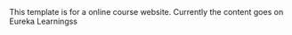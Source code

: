 <div>This template is for a online course website. Currently the content goes on Eureka Learningss</div>
